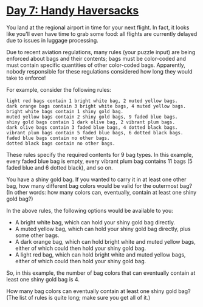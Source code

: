 # [Day 7: Handy Haversacks](https://adventofcode.com/day/7)

You land at the regional airport in time for your next flight. In fact, it looks like you'll even have time to grab some food: all flights are currently delayed due to issues in luggage processing.

Due to recent aviation regulations, many rules (your puzzle input) are being enforced about bags and their contents; bags must be color-coded and must contain specific quantities of other color-coded bags. Apparently, nobody responsible for these regulations considered how long they would take to enforce!

For example, consider the following rules:

`light red bags contain 1 bright white bag, 2 muted yellow bags.`  
`dark orange bags contain 3 bright white bags, 4 muted yellow bags.`  
`bright white bags contain 1 shiny gold bag.`  
`muted yellow bags contain 2 shiny gold bags, 9 faded blue bags.`  
`shiny gold bags contain 1 dark olive bag, 2 vibrant plum bags.`  
`dark olive bags contain 3 faded blue bags, 4 dotted black bags.`  
`vibrant plum bags contain 5 faded blue bags, 6 dotted black bags.`  
`faded blue bags contain no other bags.`  
`dotted black bags contain no other bags.`  

These rules specify the required contents for 9 bag types. In this example, every faded blue bag is empty, every vibrant plum bag contains 11 bags (5 faded blue and 6 dotted black), and so on.

You have a shiny gold bag. If you wanted to carry it in at least one other bag, how many different bag colors would be valid for the outermost bag? (In other words: how many colors can, eventually, contain at least one shiny gold bag?)

In the above rules, the following options would be available to you:

* A bright white bag, which can hold your shiny gold bag directly.
* A muted yellow bag, which can hold your shiny gold bag directly, plus some other bags.
* A dark orange bag, which can hold bright white and muted yellow bags, either of which could then hold your shiny gold bag.
* A light red bag, which can hold bright white and muted yellow bags, either of which could then hold your shiny gold bag.

So, in this example, the number of bag colors that can eventually contain at least one shiny gold bag is 4.

How many bag colors can eventually contain at least one shiny gold bag? (The list of rules is quite long; make sure you get all of it.)
